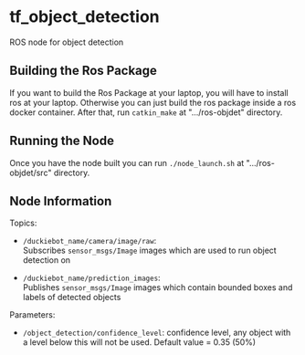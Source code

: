 # tf_object_detection
ROS node for object detection

## Building the Ros Package
If you want to build the Ros Package at your laptop, you will have to install ros at your laptop. Otherwise you can just 
build the ros package inside a ros docker container. After that, run `catkin_make` at ".../ros-objdet" directory.
## Running the Node
Once you have the node built you can run `./node_launch.sh` at ".../ros-objdet/src" directory.
## Node Information
Topics:
* `/duckiebot_name/camera/image/raw`:  
  Subscribes `sensor_msgs/Image` images which are used to run object detection on

* `/duckiebot_name/prediction_images`:  
  Publishes `sensor_msgs/Image` images which contain bounded boxes and labels of detected objects
  
Parameters:
* `/object_detection/confidence_level`: confidence level, any object with a level below this will not be used. Default value = 0.35 (50%)
